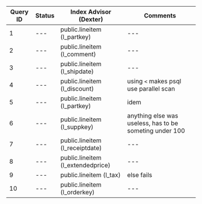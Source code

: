 | Query ID | Status | Index Advisor (Dexter) | Comments |
| --- | --- | --- | --- |
|  1  | --- | public.lineitem (l_partkey) | --- |
|  2  | --- |  public.lineitem (l_comment) | --- |
|  3  | --- |  public.lineitem (l_shipdate) | --- |
|  4  | --- | public.lineitem (l_discount) | using `<` makes psql use parallel scan |
|  5  | --- | public.lineitem (l_partkey) | idem |
|  6  | --- | public.lineitem (l_suppkey) | anything else was useless, has to be someting under 100 |
|  7  | --- |  public.lineitem (l_receiptdate) | --- |
|  8  | --- | public.lineitem (l_extendedprice) | --- |
|  9  | --- |  public.lineitem (l_tax) | else fails |
| 10  | --- |  public.lineitem (l_orderkey) | --- |
